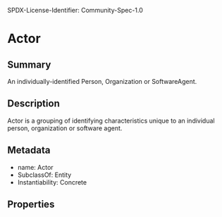 SPDX-License-Identifier: Community-Spec-1.0

# Actor

## Summary

An individually-identified Person, Organization or SoftwareAgent.

## Description

Actor is a grouping of identifying characteristics unique to an individual person, organization or software agent.

## Metadata

- name: Actor
- SubclassOf: Entity
- Instantiability: Concrete

## Properties

